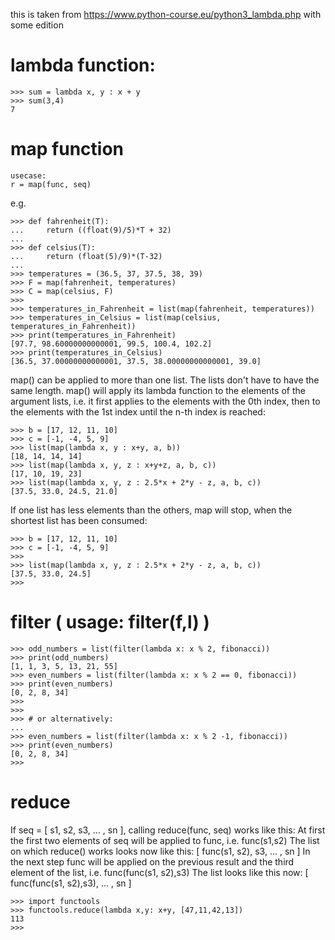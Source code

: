 this is taken from https://www.python-course.eu/python3_lambda.php with some edition

# lambda function:
```
>>> sum = lambda x, y : x + y
>>> sum(3,4)
7
```

# map function
```
usecase:
r = map(func, seq)
```
e.g.
```
>>> def fahrenheit(T):
...     return ((float(9)/5)*T + 32)
... 
>>> def celsius(T):
...     return (float(5)/9)*(T-32)
... 
>>> temperatures = (36.5, 37, 37.5, 38, 39)
>>> F = map(fahrenheit, temperatures)
>>> C = map(celsius, F)
>>>
>>> temperatures_in_Fahrenheit = list(map(fahrenheit, temperatures))
>>> temperatures_in_Celsius = list(map(celsius, temperatures_in_Fahrenheit))
>>> print(temperatures_in_Fahrenheit)
[97.7, 98.60000000000001, 99.5, 100.4, 102.2]
>>> print(temperatures_in_Celsius)
[36.5, 37.00000000000001, 37.5, 38.00000000000001, 39.0]
```
map() can be applied to more than one list. The lists don't have to have the same length. map() will apply its lambda function to the elements of the argument lists, i.e. it first applies to the elements with the 0th index, then to the elements with the 1st index until the n-th index is reached: 
```>>> a = [1, 2, 3, 4]
>>> b = [17, 12, 11, 10]
>>> c = [-1, -4, 5, 9]
>>> list(map(lambda x, y : x+y, a, b))
[18, 14, 14, 14]
>>> list(map(lambda x, y, z : x+y+z, a, b, c))
[17, 10, 19, 23]
>>> list(map(lambda x, y, z : 2.5*x + 2*y - z, a, b, c))
[37.5, 33.0, 24.5, 21.0]
```
If one list has less elements than the others, map will stop, when the shortest list has been consumed:
```>>> a = [1, 2, 3]
>>> b = [17, 12, 11, 10]
>>> c = [-1, -4, 5, 9]
>>> 
>>> list(map(lambda x, y, z : 2.5*x + 2*y - z, a, b, c))
[37.5, 33.0, 24.5]
>>> 
```

# filter ( usage: filter(f,l) )
```>>> fibonacci = [0,1,1,2,3,5,8,13,21,34,55]
>>> odd_numbers = list(filter(lambda x: x % 2, fibonacci))
>>> print(odd_numbers)
[1, 1, 3, 5, 13, 21, 55]
>>> even_numbers = list(filter(lambda x: x % 2 == 0, fibonacci))
>>> print(even_numbers)
[0, 2, 8, 34]
>>> 
>>> 
>>> # or alternatively:
... 
>>> even_numbers = list(filter(lambda x: x % 2 -1, fibonacci))
>>> print(even_numbers)
[0, 2, 8, 34]
>>> 
```

# reduce 
  If seq = [ s1, s2, s3, ... , sn ], calling reduce(func, seq) works like this:
At first the first two elements of seq will be applied to func, i.e. func(s1,s2) The list on which reduce() works looks now like this: [ func(s1, s2), s3, ... , sn ]
In the next step func will be applied on the previous result and the third element of the list, i.e. func(func(s1, s2),s3)
The list looks like this now: [ func(func(s1, s2),s3), ... , sn ]
```
>>> import functools
>>> functools.reduce(lambda x,y: x+y, [47,11,42,13])
113
>>> 
```
